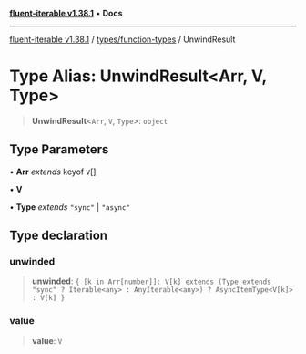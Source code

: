[**fluent-iterable v1.38.1**](../../../README.md) • **Docs**

***

[fluent-iterable v1.38.1](../../../README.md) / [types/function-types](../README.md) / UnwindResult

# Type Alias: UnwindResult\<Arr, V, Type\>

> **UnwindResult**\<`Arr`, `V`, `Type`\>: `object`

## Type Parameters

• **Arr** *extends* keyof `V`[]

• **V**

• **Type** *extends* `"sync"` \| `"async"`

## Type declaration

### unwinded

> **unwinded**: `{ [k in Arr[number]]: V[k] extends (Type extends "sync" ? Iterable<any> : AnyIterable<any>) ? AsyncItemType<V[k]> : V[k] }`

### value

> **value**: `V`
